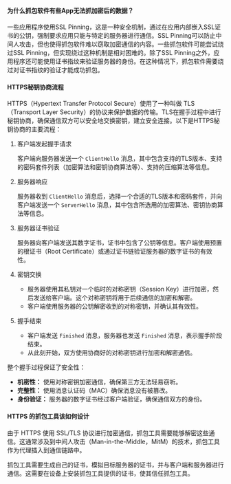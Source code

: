 #### 为什么抓包软件有些App无法抓加密后的数据？

一些应用程序使用SSL Pinning，这是一种安全机制，通过在应用内部嵌入SSL证书的公钥，强制要求应用只能与特定的服务器进行通信。SSL Pinning可以防止中间人攻击，但也使得抓包软件难以窃取加密通信的内容。一些抓包软件可能尝试绕过SSL Pinning，但实现绕过这种机制是相对困难的。除了SSL Pinning之外，应用程序还可能使用证书指纹来验证服务器的身份。在这种情况下，抓包软件需要绕过对证书指纹的验证才能成功抓包。



#### HTTPS秘钥协商流程

HTTPS（Hypertext Transfer Protocol Secure）使用了一种叫做 TLS（Transport Layer Security）的协议来保护数据的传输。TLS在握手过程中进行秘钥协商，确保通信双方可以安全地交换密钥，建立安全连接。以下是HTTPS秘钥协商的主要流程：

1. 客户端发起握手请求

   客户端向服务器发送一个 `ClientHello` 消息，其中包含支持的TLS版本、支持的密码套件列表（加密算法和密钥协商算法等）、支持的压缩算法等信息。

2. 服务器响应

   服务器收到 `ClientHello` 消息后，选择一个合适的TLS版本和密码套件，并向客户端发送一个 `ServerHello` 消息，其中包含所选用的加密算法、密钥协商算法等信息。

3. 服务器证书验证

   服务器向客户端发送其数字证书，证书中包含了公钥等信息。客户端使用预置的根证书（Root Certificate）或通过证书链验证服务器的数字证书的有效性。

4. 密钥交换

   - 服务器使用其私钥对一个临时的对称密钥（Session Key）进行加密，然后发送给客户端。这个对称密钥将用于后续通信的加密和解密。
   - 客户端使用服务器的公钥解密收到的对称密钥，并确认其有效性。

5. 握手结束

   - 客户端发送 `Finished` 消息，服务器也发送 `Finished` 消息，表示握手阶段结束。
   - 从此刻开始，双方使用协商好的对称密钥进行加密和解密通信。

整个握手过程保证了安全性：

- **机密性：** 使用对称密钥加密通信，确保第三方无法轻易窃听。
- **完整性：** 使用消息认证码（MAC）确保消息没有被篡改。
- **身份验证：** 服务器的数字证书经过客户端验证，确保通信双方的身份。



#### HTTPS 的抓包工具该如何设计

由于 HTTPS 使用 SSL/TLS 协议进行加密通信，抓包工具需要能够解密这些通信。这通常涉及到中间人攻击（Man-in-the-Middle，MitM）的技术，抓包工具作为代理插入到通信链路中。

抓包工具需要生成自己的证书，模拟目标服务器的证书，并与客户端和服务器进行通信。这需要在设备上安装抓包工具提供的证书，使其信任抓包工具。
